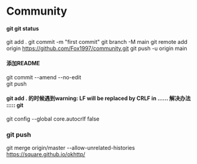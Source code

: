 

# Community

#### git git status
git add .
git commit -m "first commit"
git branch -M main
git remote add origin https://github.com/Fox1997/community.git
git push -u origin main 

#### 添加README 
git commit --amend --no-edit  
git push

#### git add . 的时候遇到warning: LF will be replaced by CRLF in ...... 解决办法 ::::: git   
git config --global core.autocrlf false

### git push
git merge origin/master --allow-unrelated-histories
https://square.github.io/okhttp/
